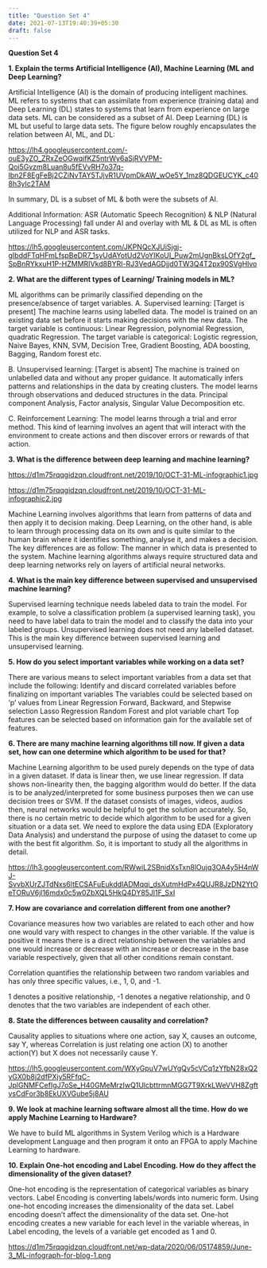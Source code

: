 ```yaml
---
title: "Question Set 4"
date: 2021-07-13T19:40:39+05:30
draft: false
---
```


**Question Set 4**

**1. Explain the terms Artificial Intelligence (AI), Machine Learning (ML and Deep Learning?**

Artificial Intelligence (AI) is the domain of producing intelligent machines. ML refers to systems that can assimilate from experience (training data) and Deep Learning (DL) states to systems that learn from experience on large data sets. ML can be considered as a subset of AI. Deep Learning (DL) is ML but useful to large data sets. The figure below roughly encapsulates the relation between AI, ML, and DL:


https://lh4.googleusercontent.com/-ouE3yZO_ZRxZeOGwqifKZ5ntrWy6aSjRVVPM-Qoi5Gvzm8Luan8u5fEVvRH7o37q-Ibn2F8EgFeBj2CZiNvTAY5TJjvR1UVpmDkAW_wOe5Y_1mz8QDGEUCYK_c408h3yIc2TAM

In summary, DL is a subset of ML & both were the subsets of AI.

Additional Information: ASR (Automatic Speech Recognition) & NLP (Natural Language Processing) fall under AI and overlay with ML & DL as ML is often utilized for NLP and ASR tasks.

https://lh5.googleusercontent.com/JKPNQcXJUiSjgj-gIbddFTqHFmLfspBeDR7_1syUdAYotUd2VoYIKoUI_Puw2mUgnBksLOfY2gf_SpBnRYkxuH1P-HZMMRIVkd8BYRl-RJ3VedAGDjjd0TW3Q4T2px90SVgHlvo

**2. What are the different types of Learning/ Training models in ML?**

ML algorithms can be primarily classified depending on the presence/absence of target variables.
A. Supervised learning: [Target is present]
The machine learns using labelled data. The model is trained on an existing data set before it starts making decisions with the new data.
The target variable is continuous: Linear Regression, polynomial Regression, quadratic Regression.
The target variable is categorical: Logistic regression, Naive Bayes, KNN, SVM, Decision Tree, Gradient Boosting, ADA boosting, Bagging, Random forest etc.

B. Unsupervised learning: [Target is absent]
The machine is trained on unlabelled data and without any proper guidance. It automatically infers patterns and relationships in the data by creating clusters. The model learns through observations and deduced structures in the data.
Principal component Analysis, Factor analysis, Singular Value Decomposition etc.

C. Reinforcement Learning:
The model learns through a trial and error method. This kind of learning involves an agent that will interact with the environment to create actions and then discover errors or rewards of that action.

**3. What is the difference between deep learning and machine learning?**

https://d1m75rqqgidzqn.cloudfront.net/2019/10/OCT-31-ML-infographic1.jpg

https://d1m75rqqgidzqn.cloudfront.net/2019/10/OCT-31-ML-infographic2.jpg

Machine Learning involves algorithms that learn from patterns of data and then apply it to decision making. Deep Learning, on the other hand, is able to learn through processing data on its own and is quite similar to the human brain where it identifies something, analyse it, and makes a decision.
The key differences are as follow:
The manner in which data is presented to the system.
Machine learning algorithms always require structured data and deep learning networks rely on layers of artificial neural networks.

**4. What is the main key difference between supervised and unsupervised machine learning?**

Supervised learning technique needs labeled data to train the model. For example, to solve a classification problem (a supervised learning task), you need to have label data to train the model and to classify the data into your labeled groups. Unsupervised learning does not  need any labelled dataset. This is the main key difference between supervised learning and unsupervised learning.

**5. How do you select important variables while working on a data set?**

There are various means to select important variables from a data set that include the following:
Identify and discard correlated variables before finalizing on important variables
The variables could be selected based on ‘p’ values from Linear Regression
Forward, Backward, and Stepwise selection
Lasso Regression
Random Forest and plot variable chart
Top features can be selected based on information gain for the available set of features.

**6. There are many machine learning algorithms till now. If given a data set, how can one determine which algorithm to be used for that?**

Machine Learning algorithm to be used purely depends on the type of data in a given dataset. If data is linear then, we use linear regression. If data shows non-linearity then, the bagging algorithm would do better. If the data is to be analyzed/interpreted for some business purposes then we can use decision trees or SVM. If the dataset consists of images, videos, audios then, neural networks would be helpful to get the solution accurately.
So, there is no certain metric to decide which algorithm to be used for a given situation or a data set. We need to explore the data using EDA (Exploratory Data Analysis) and understand the purpose of using the dataset to come up with the best fit algorithm. So, it is important to study all the algorithms in detail.

https://lh3.googleusercontent.com/RWwiL2SBnidXsTxn8lOujq3OA4y5H4nWJ-SvvbXUrZJTdNxs6ltECSAFuEukddIADMqqi_dsXutmHdPx4QUJR8JzDN2YtOeTORuV6jl16mdx0c5w0ZbXQL5HkQ4DY85Jl1F_SxI

**7. How are covariance and correlation different from one another?**

Covariance measures how two variables are related to each other and how one would vary with respect to changes in the other variable. If the value is positive it means there is a direct relationship between the variables and one would increase or decrease with an increase or decrease in the base variable respectively, given that all other conditions remain constant.

Correlation quantifies the relationship between two random variables and has only three specific values, i.e., 1, 0, and -1.

1 denotes a positive relationship, -1 denotes a negative relationship, and 0 denotes that the two variables are independent of each other.

**8. State the differences between causality and correlation?**

Causality applies to situations where one action, say X, causes an outcome, say Y, whereas Correlation is just relating one action (X) to another action(Y) but X does not necessarily cause Y.

https://lh5.googleusercontent.com/WXyGpuV7wUYgQv5cVCq1zYfbN28xQ2yGX0b8j2dfPXjy5RFfqC-JplGNMFCefIgJ7oSe_H40GMeMrzIwQ1UlcbttrmnMGG7T9XrkLWeVVH8ZgftvsCdFor3b8EkUXVGube5j8AU


**9. We look at machine learning software almost all the time. How do we apply Machine Learning to Hardware?**

We have to build ML algorithms in System Verilog which is a Hardware development Language and then program it onto an FPGA to apply Machine Learning to hardware.

**10. Explain One-hot encoding and Label Encoding. How do they affect the dimensionality of the given dataset?**

One-hot encoding is the representation of categorical variables as binary vectors. Label Encoding is converting labels/words into numeric form. Using one-hot encoding increases the dimensionality of the data set. Label encoding doesn’t affect the dimensionality of the data set. One-hot encoding creates a new variable for each level in the variable whereas, in Label encoding, the levels of a variable get encoded as 1 and 0.

https://d1m75rqqgidzqn.cloudfront.net/wp-data/2020/06/05174859/June-3_ML-infograph-for-blog-1.png





